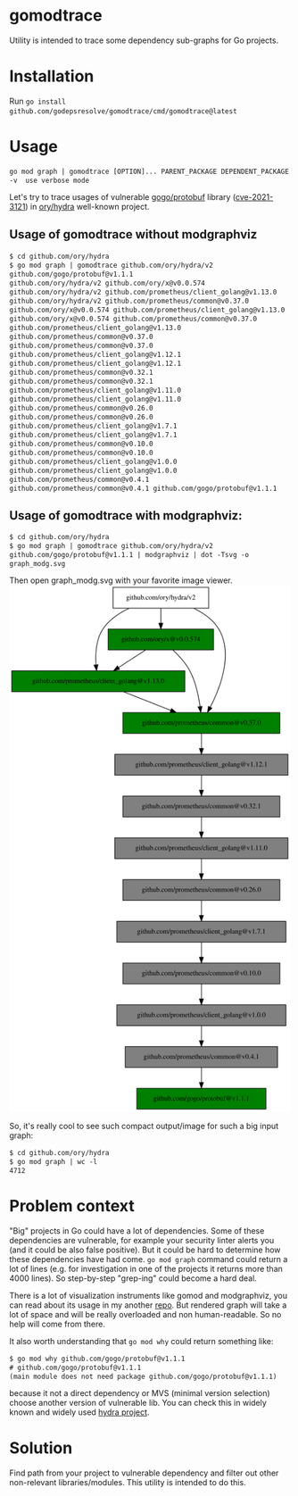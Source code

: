 # gomodtrace

Utility is intended to trace some dependency sub-graphs for Go projects.

# Installation

Run
`go install github.com/godepsresolve/gomodtrace/cmd/gomodtrace@latest`

# Usage

```
go mod graph | gomodtrace [OPTION]... PARENT_PACKAGE DEPENDENT_PACKAGE
-v	use verbose mode
```

Let's try to trace usages of vulnerable [gogo/protobuf](https://github.com/gogo/protobuf/)
library ([cve-2021-3121](https://nvd.nist.gov/vuln/detail/cve-2021-3121)) in [ory/hydra](https://github.com/ory/hydra)
well-known project.

## Usage of gomodtrace without modgraphviz

```shell
$ cd github.com/ory/hydra
$ go mod graph | gomodtrace github.com/ory/hydra/v2 github.com/gogo/protobuf@v1.1.1
github.com/ory/hydra/v2 github.com/ory/x@v0.0.574
github.com/ory/hydra/v2 github.com/prometheus/client_golang@v1.13.0
github.com/ory/hydra/v2 github.com/prometheus/common@v0.37.0
github.com/ory/x@v0.0.574 github.com/prometheus/client_golang@v1.13.0
github.com/ory/x@v0.0.574 github.com/prometheus/common@v0.37.0
github.com/prometheus/client_golang@v1.13.0 github.com/prometheus/common@v0.37.0
github.com/prometheus/common@v0.37.0 github.com/prometheus/client_golang@v1.12.1
github.com/prometheus/client_golang@v1.12.1 github.com/prometheus/common@v0.32.1
github.com/prometheus/common@v0.32.1 github.com/prometheus/client_golang@v1.11.0
github.com/prometheus/client_golang@v1.11.0 github.com/prometheus/common@v0.26.0
github.com/prometheus/common@v0.26.0 github.com/prometheus/client_golang@v1.7.1
github.com/prometheus/client_golang@v1.7.1 github.com/prometheus/common@v0.10.0
github.com/prometheus/common@v0.10.0 github.com/prometheus/client_golang@v1.0.0
github.com/prometheus/client_golang@v1.0.0 github.com/prometheus/common@v0.4.1
github.com/prometheus/common@v0.4.1 github.com/gogo/protobuf@v1.1.1

```

## Usage of gomodtrace with modgraphviz:

```shell
$ cd github.com/ory/hydra
$ go mod graph | gomodtrace github.com/ory/hydra/v2 github.com/gogo/protobuf@v1.1.1 | modgraphviz | dot -Tsvg -o graph_modg.svg
```

Then open graph_modg.svg with your favorite image viewer.
![modgraphviz graph image](/assets/images/graph_modg.svg)

So, it's really cool to see such compact output/image for such a big input graph:

```
$ cd github.com/ory/hydra
$ go mod graph | wc -l
4712
```

# Problem context

"Big" projects in Go could have a lot of dependencies.
Some of these dependencies are vulnerable, for example your security linter alerts you
(and it could be also false positive).
But it could be hard to determine how these dependencies have had come.
`go mod graph` command could return a lot of lines
(e.g. for investigation in one of the projects it returns more than 4000 lines).
So step-by-step "grep-ing" could become a hard deal.

There is a lot of visualization instruments like gomod and modgraphviz, you can read
about its usage in my another [repo](https://github.com/godepsresolve/dep_graph).
But rendered graph will take a lot of space and will be really overloaded and non human-readable.
So no help will come from there.

It also worth understanding that `go mod why` could return something like:

```
$ go mod why github.com/gogo/protobuf@v1.1.1
# github.com/gogo/protobuf@v1.1.1
(main module does not need package github.com/gogo/protobuf@v1.1.1)
```

because it not a direct dependency or MVS (minimal version selection) choose another version
of vulnerable lib. You can check this in widely known and widely
used [hydra project](https://github.com/ory/hydra/tree/339bf40e189e5285f7a8b9c7daa184ac00d0110f).

# Solution

Find path from your project to vulnerable dependency and filter out other non-relevant libraries/modules.
This utility is intended to do this.
